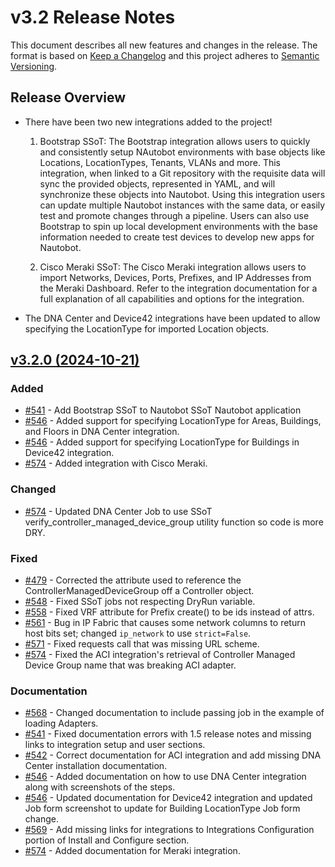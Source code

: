 
# v3.2 Release Notes

This document describes all new features and changes in the release. The format is based on [Keep a
Changelog](https://keepachangelog.com/en/1.0.0/) and this project adheres to [Semantic
Versioning](https://semver.org/spec/v2.0.0.html).

## Release Overview

- There have been two new integrations added to the project!

    1. Bootstrap SSoT: The Bootstrap integration allows users to quickly and consistently setup NAutobot environments with base objects like Locations, LocationTypes, Tenants, VLANs and more. This integration, when linked to a Git repository with the requisite data will sync the provided objects, represented in YAML, and will synchronize these objects into Nautobot. Using this integration users can update multiple Nautobot instances with the same data, or easily test and promote changes through a pipeline. Users can also use Bootstrap to spin up local development environments with the base information needed to create test devices to develop new apps for Nautobot.

    2. Cisco Meraki SSoT: The Cisco Meraki integration allows users to import Networks, Devices, Ports, Prefixes, and IP Addresses from the Meraki Dashboard. Refer to the integration documentation for a full explanation of all capabilities and options for the integration.

- The DNA Center and Device42 integrations have been updated to allow specifying the LocationType for imported Location objects.

## [v3.2.0 (2024-10-21)](https://github.com/nautobot/nautobot-app-ssot/releases/tag/v3.2.0)

### Added

- [#541](https://github.com/nautobot/nautobot-app-ssot/issues/541) - Add Bootstrap SSoT to Nautobot SSoT Nautobot application
- [#546](https://github.com/nautobot/nautobot-app-ssot/issues/546) - Added support for specifying LocationType for Areas, Buildings, and Floors in DNA Center integration.
- [#546](https://github.com/nautobot/nautobot-app-ssot/issues/546) - Added support for specifying LocationType for Buildings in Device42 integration.
- [#574](https://github.com/nautobot/nautobot-app-ssot/issues/574) - Added integration with Cisco Meraki.

### Changed

- [#574](https://github.com/nautobot/nautobot-app-ssot/issues/574) - Updated DNA Center Job to use SSoT verify_controller_managed_device_group utility function so code is more DRY.

### Fixed

- [#479](https://github.com/nautobot/nautobot-app-ssot/issues/479) - Corrected the attribute used to reference the ControllerManagedDeviceGroup off a Controller object.
- [#548](https://github.com/nautobot/nautobot-app-ssot/issues/548) - Fixed SSoT jobs not respecting DryRun variable.
- [#558](https://github.com/nautobot/nautobot-app-ssot/issues/558) - Fixed VRF attribute for Prefix create() to be ids instead of attrs.
- [#561](https://github.com/nautobot/nautobot-app-ssot/issues/561) - Bug in IP Fabric that causes some network columns to return host bits set; changed `ip_network` to use `strict=False`.
- [#571](https://github.com/nautobot/nautobot-app-ssot/issues/571) - Fixed requests call that was missing URL scheme.
- [#574](https://github.com/nautobot/nautobot-app-ssot/issues/574) - Fixed the ACI integration's retrieval of Controller Managed Device Group name that was breaking ACI adapter.

### Documentation

- [#568](https://github.com/nautobot/nautobot-app-ssot/issues/568) - Changed documentation to include passing job in the example of loading Adapters.
- [#541](https://github.com/nautobot/nautobot-app-ssot/issues/541) - Fixed documentation errors with 1.5 release notes and missing links to integration setup and user sections.
- [#542](https://github.com/nautobot/nautobot-app-ssot/issues/542) - Correct documentation for ACI integration and add missing DNA Center installation documentation.
- [#546](https://github.com/nautobot/nautobot-app-ssot/issues/546) - Added documentation on how to use DNA Center integration along with screenshots of the steps.
- [#546](https://github.com/nautobot/nautobot-app-ssot/issues/546) - Updated documentation for Device42 integration and updated Job form screenshot to update for Building LocationType Job form change.
- [#569](https://github.com/nautobot/nautobot-app-ssot/issues/569) - Add missing links for integrations to Integrations Configuration portion of Install and Configure section.
- [#574](https://github.com/nautobot/nautobot-app-ssot/issues/574) - Added documentation for Meraki integration.
